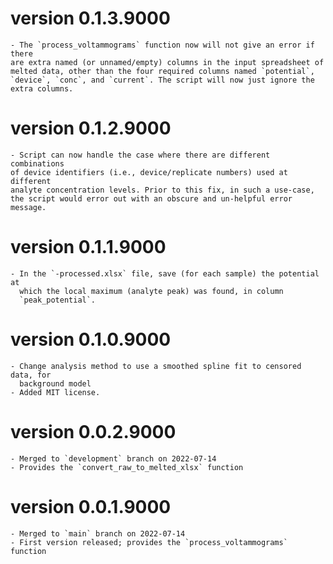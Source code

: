 # version 0.1.3.9000

    - The `process_voltammograms` function now will not give an error if there
    are extra named (or unnamed/empty) columns in the input spreadsheet of 
    melted data, other than the four required columns named `potential`,
    `device`, `conc`, and `current`. The script will now just ignore the
    extra columns.

# version 0.1.2.9000

    - Script can now handle the case where there are different combinations
    of device identifiers (i.e., device/replicate numbers) used at different
    analyte concentration levels. Prior to this fix, in such a use-case, 
    the script would error out with an obscure and un-helpful error message.

# version 0.1.1.9000

    - In the `-processed.xlsx` file, save (for each sample) the potential at
      which the local maximum (analyte peak) was found, in column
      `peak_potential`.
    
# version 0.1.0.9000

    - Change analysis method to use a smoothed spline fit to censored data, for
      background model
    - Added MIT license.
    
# version 0.0.2.9000

    - Merged to `development` branch on 2022-07-14
	- Provides the `convert_raw_to_melted_xlsx` function

# version 0.0.1.9000

    - Merged to `main` branch on 2022-07-14
	- First version released; provides the `process_voltammograms` function
